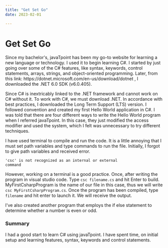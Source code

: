 ```yaml
---
title: "Get Set Go"
date: 2023-02-01

---
```

<h1>Get Set Go</h1>
<p>
Since my bachelor's, javaTpoint has been my go-to website for learning a new language or technology. I used it to begin learning C#. I started by just going over some of the C# features, like syntax, keywords, control statements, arrays, strings, and object-oriented programming. Later, from this link: https://dotnet.microsoft.com/en-us/download/dotnet , I downloaded the .NET 6.0 SDK (v6.0.405).
</p>
<p>
Since C# is inextricably linked to the .NET framework and cannot work on C# without it. To work with C#, we must download .NET. In accordance with best practices, I downloaded the Long Term Support (LTS) version. I followed convention and created my first Hello World application in C#. I was told that there are four different ways to write the Hello World program when I referred javaTpoint. In this case, they just modified the access modifier and used the system, which I felt was unnecessary to try different techniques.
</p>
<p>
I have used terminal to compile and run the code. It is a little annoying that I must set path variables and type commands to run the file. Initially, I forgot to give path variables and received error.
</p>

<code>'csc' is not recognized as an internal or external command</code>

<p>
However, working on a terminal is a good practice. Once, after writing the program in visual studio code. Type <code>csc filename.cs</code> and hit Enter to build. MyFirstCsharpProgram is the name of our file in this case, thus we will write <code>csc MyFirstCsharpProgram.cs</code>. Once the program has been compiled, type <code>filename</code> and hit enter to launch it. We will receive the output.
</p>
<p>
I've also created another program that employs the if else statement to determine whether a number is even or odd.
</p>
<b><h3>Summary</h3></b>
<p>
I had a good start to learn C# using javaTpoint. I have spent time, on initial setup and learning features, syntax, keywords and control statements.
</p>


